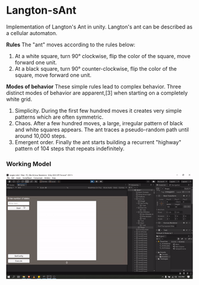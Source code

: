 # Langton-sAnt
Implementation of Langton's Ant in unity.
Langton's ant can be described as a cellular automaton.

**Rules**
The "ant" moves according to the rules below:

1. At a white square, turn 90° clockwise, flip the color of the square, move forward one unit.
2. At a black square, turn 90° counter-clockwise, flip the color of the square, move forward one unit.

**Modes of behavior**
These simple rules lead to complex behavior. Three distinct modes of behavior are apparent,[3] when starting on a completely white grid.

1. Simplicity. During the first few hundred moves it creates very simple patterns which are often symmetric.
2. Chaos. After a few hundred moves, a large, irregular pattern of black and white squares appears. The ant traces a pseudo-random path until around 10,000 steps.
3. Emergent order. Finally the ant starts building a recurrent "highway" pattern of 104 steps that repeats indefinitely.

### Working Model
![](Assets/Screenshots/workingmodel.gif)
